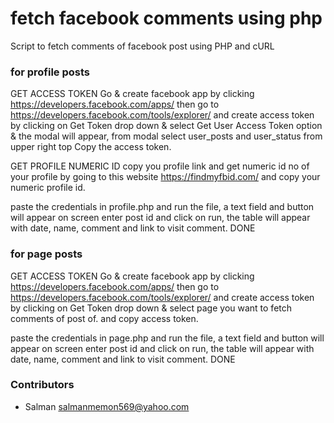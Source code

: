 # fetch facebook comments using php
Script to fetch comments of facebook post using PHP and cURL


### for profile posts
GET ACCESS TOKEN
Go & create facebook app by clicking https://developers.facebook.com/apps/
then go to https://developers.facebook.com/tools/explorer/ and create access token by clicking on Get Token drop down & select Get User Access Token option & the modal will appear, from modal select user_posts and user_status from upper right top
Copy the access token.

GET PROFILE NUMERIC ID
copy you profile link and get numeric id no of your profile by going to this website https://findmyfbid.com/ and copy your numeric profile id.

paste the credentials in profile.php and run the file, a text field and button will appear on screen enter post id and click on run, the table will appear with date, name, comment and link to visit comment.
DONE


### for page posts
GET ACCESS TOKEN
Go & create facebook app by clicking https://developers.facebook.com/apps/
then go to https://developers.facebook.com/tools/explorer/ and create access token by clicking on Get Token drop down & select page you want to fetch comments of post of. and copy access token.

paste the credentials in page.php and run the file, a text field and button will appear on screen enter post id and click on run, the table will appear with date, name, comment and link to visit comment.
DONE


### Contributors
  - Salman <salmanmemon569@yahoo.com>


